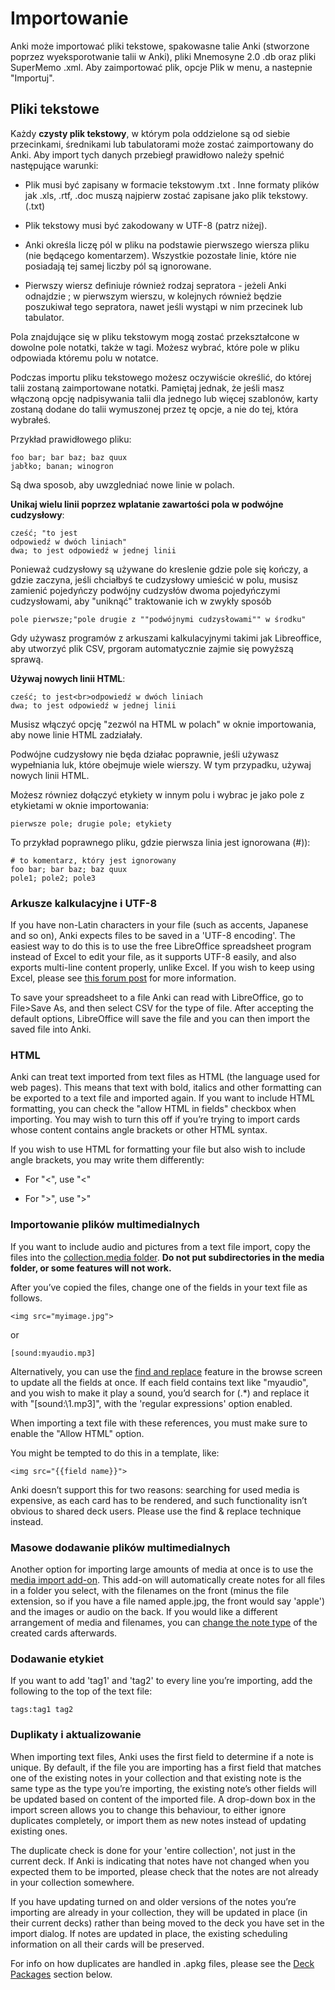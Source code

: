 # Importowanie

Anki może importować pliki tekstowe, spakowasne talie Anki (stworzone poprzez wyeksporotwanie talii w Anki), pliki Mnemosyne 2.0 .db oraz pliki SuperMemo .xml. Aby zaimportować plik, opcje Plik w menu, a nastepnie "Importuj".

## Pliki tekstowe

Każdy **czysty plik tekstowy**, w którym pola oddzielone są od siebie przecinkami, średnikami lub tabulatorami może zostać zaimportowany do Anki. Aby import tych danych przebiegł prawidłowo należy spełnić następujące warunki:

-   Plik musi być zapisany w formacie tekstowym .txt . Inne formaty plików jak .xls, .rtf, .doc muszą najpierw zostać zapisane jako plik tekstowy. (.txt)

-   Plik tekstowy musi być zakodowany w UTF-8 (patrz niżej).

-   Anki określa liczę pól w pliku na podstawie pierwszego wiersza pliku (nie będącego komentarzem). Wszystkie pozostałe linie, które nie posiadają tej samej liczby pól są ignorowane.

-   Pierwszy wiersz definiuje również rodzaj sepratora - jeżeli Anki odnajdzie ; w pierwszym wierszu, w kolejnych również będzie poszukiwał tego sepratora, nawet jeśli wystąpi w nim przecinek lub tabulator.

Pola znajdujące się w pliku tekstowym mogą zostać przekształcone w dowolne pole notatki, także w tagi. Możesz wybrać, które pole w pliku odpowiada któremu polu w notatce.

Podczas importu pliku tekstowego możesz oczywiście określić, do której talii zostaną zaimportowane notatki. Pamiętaj jednak, że jeśli masz włączoną opcję nadpisywania talii dla jednego lub więcej szablonów, karty zostaną dodane do talii wymuszonej przez tę opcje, a nie do tej, która wybrałeś.

Przykład prawidłowego pliku:

    foo bar; bar baz; baz quux
    jabłko; banan; winogron

Są dwa sposob, aby uwzgledniać nowe linie w polach.

**Unikaj wielu linii poprzez wplatanie zawartości pola w podwójne cudzysłowy**:

    cześć; "to jest
    odpowiedź w dwóch liniach"
    dwa; to jest odpowiedź w jednej linii

Ponieważ cudzysłowy są używane do kreslenie gdzie pole się kończy, a gdzie zaczyna, jeśli chciałbyś te cudzysłowy umieścić w polu, musisz zamienić pojedyńczy podwójny cudzysłów dwoma pojedyńczymi cudzysłowami, aby "uniknąć" traktowanie ich w zwykły sposób

    pole pierwsze;"pole drugie z ""podwójnymi cudzysłowami"" w środku"

Gdy używasz programów z arkuszami kalkulacyjnymi takimi jak Libreoffice, aby utworzyć plik CSV, prgoram automatycznie zajmie się powyższą sprawą.

**Używaj nowych linii HTML**:

    cześć; to jest<br>odpowiedź w dwóch liniach
    dwa; to jest odpowiedź w jednej linii

Musisz włączyć opcję "zezwól na HTML w polach" w oknie importowania, aby nowe linie HTML zadziałały.

Podwójne cudzysłowy nie będa działac poprawnie, jeśli używasz wypełniania luk, które obejmuje wiele wierszy. W tym przypadku, używaj nowych linii HTML. 

Możesz równiez dołączyć etykiety w innym polu i wybrac je jako pole z etykietami w oknie importowania:

    pierwsze pole; drugie pole; etykiety

To przykład poprawnego pliku, gdzie pierwsza linia jest ignorowana (\#)):

    # to komentarz, który jest ignorowany
    foo bar; bar baz; baz quux
    pole1; pole2; pole3

### Arkusze kalkulacyjne i UTF-8

If you have non-Latin characters in your file (such as accents, Japanese
and so on), Anki expects files to be saved in a 'UTF-8 encoding'. The
easiest way to do this is to use the free LibreOffice spreadsheet
program instead of Excel to edit your file, as it supports UTF-8 easily,
and also exports multi-line content properly, unlike Excel. If you wish
to keep using Excel, please see [this forum
post](https://docs.google.com/document/d/12YE_FS6A9ANLTESJNtPP116ti4nNmCBghyoJBRtno_k/edit?usp=sharing)
for more information.

To save your spreadsheet to a file Anki can read with LibreOffice, go to
File&gt;Save As, and then select CSV for the type of file. After
accepting the default options, LibreOffice will save the file and you
can then import the saved file into Anki.

### HTML

Anki can treat text imported from text files as HTML (the language used
for web pages). This means that text with bold, italics and other
formatting can be exported to a text file and imported again. If you
want to include HTML formatting, you can check the "allow HTML in
fields" checkbox when importing. You may wish to turn this off if you’re
trying to import cards whose content contains angle brackets or other
HTML syntax.

If you wish to use HTML for formatting your file but also wish to
include angle brackets, you may write them differently:

-   For "&lt;", use "&lt;"

-   For "&gt;", use "&gt;"

### Importowanie plików multimedialnych

If you want to include audio and pictures from a text file import, copy
the files into the [collection.media folder](files.md). **Do not put
subdirectories in the media folder, or some features will not work.**

After you’ve copied the files, change one of the fields in your text
file as follows.

    <img src="myimage.jpg">

or

    [sound:myaudio.mp3]

Alternatively, you can use the [find and replace](browsing.md) feature
in the browse screen to update all the fields at once. If each field
contains text like "myaudio", and you wish to make it play a sound,
you’d search for (.\*) and replace it with "\[sound:\\1.mp3\]", with the
'regular expressions' option enabled.

When importing a text file with these references, you must make sure to
enable the "Allow HTML" option.

You might be tempted to do this in a template, like:

    <img src="{{field name}}">

Anki doesn’t support this for two reasons: searching for used media is
expensive, as each card has to be rendered, and such functionality isn’t
obvious to shared deck users. Please use the find & replace technique
instead.

### Masowe dodawanie plików multimedialnych

Another option for importing large amounts of media at once is to use
the [media import add-on](https://ankiweb.net/shared/info/1531997860).
This add-on will automatically create notes for all files in a folder
you select, with the filenames on the front (minus the file extension,
so if you have a file named apple.jpg, the front would say 'apple') and
the images or audio on the back. If you would like a different
arrangement of media and filenames, you can [change the note
type](browsing.md) of the created cards afterwards.

### Dodawanie etykiet

If you want to add 'tag1' and 'tag2' to every line you’re importing, add
the following to the top of the text file:

    tags:tag1 tag2

### Duplikaty i aktualizowanie

When importing text files, Anki uses the first field to determine if a
note is unique. By default, if the file you are importing has a first
field that matches one of the existing notes in your collection and that
existing note is the same type as the type you’re importing, the
existing note’s other fields will be updated based on content of the
imported file. A drop-down box in the import screen allows you to change
this behaviour, to either ignore duplicates completely, or import them
as new notes instead of updating existing ones.

The duplicate check is done for your 'entire collection', not just in
the current deck. If Anki is indicating that notes have not changed when
you expected them to be imported, please check that the notes are not
already in your collection somewhere.

If you have updating turned on and older versions of the notes you’re
importing are already in your collection, they will be updated in place
(in their current decks) rather than being moved to the deck you have
set in the import dialog. If notes are updated in place, the existing
scheduling information on all their cards will be preserved.

For info on how duplicates are handled in .apkg files, please see the
[Deck Packages](exporting.md) section below.
